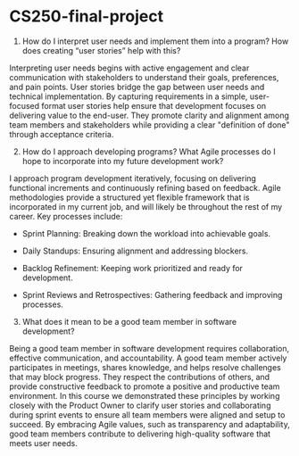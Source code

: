# CS250-final-project

1. How do I interpret user needs and implement them into a program? How does creating “user stories” help with this?

Interpreting user needs begins with active engagement and clear communication with stakeholders to understand their goals, preferences, and pain points. User stories bridge the gap between user needs and technical implementation. By capturing requirements in a simple, user-focused format user stories help ensure that development focuses on delivering value to the end-user. They promote clarity and alignment among team members and stakeholders while providing a clear "definition of done" through acceptance criteria.

2. How do I approach developing programs? What Agile processes do I hope to incorporate into my future development work?

I approach program development iteratively, focusing on delivering functional increments and continuously refining based on feedback. Agile methodologies provide a structured yet flexible framework that is incorporated in my current job, and will likely be throughout the rest of my career. Key processes include:

- Sprint Planning: Breaking down the workload into achievable goals.

- Daily Standups: Ensuring alignment and addressing blockers.

- Backlog Refinement: Keeping work prioritized and ready for development.

- Sprint Reviews and Retrospectives: Gathering feedback and improving processes.

3. What does it mean to be a good team member in software development?

Being a good team member in software development requires collaboration, effective communication, and accountability. A good team member actively participates in meetings, shares knowledge, and helps resolve challenges that may block progress. They respect the contributions of others, and provide constructive feedback to promote a positive and productive team environment. In this course we demonstrated these principles by working closely with the Product Owner to clarify user stories and collaborating during sprint events to ensure all team members were aligned and setup to succeed. By embracing Agile values, such as transparency and adaptability, good team members contribute to delivering high-quality software that meets user needs.
